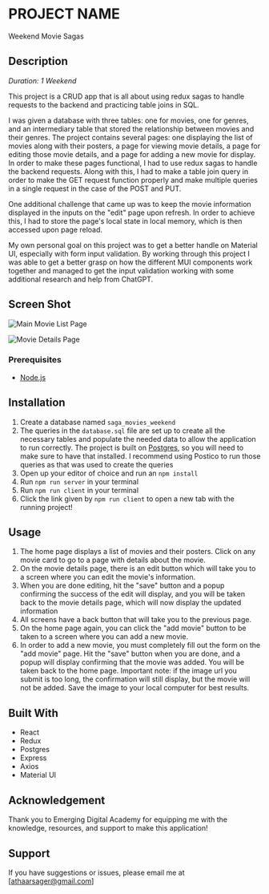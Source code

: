 # PROJECT NAME

Weekend Movie Sagas

## Description

_Duration: 1 Weekend_

This project is a CRUD app that is all about using redux sagas to handle requests to the backend and practicing table joins in SQL.

I was given a database with three tables: one for movies, one for genres, and an intermediary table that stored the relationship between movies and their genres. The project contains several pages: one displaying the list of movies along with their posters, a page for viewing movie details, a page for editing those movie details, and a page for adding a new movie for display. In order to make these pages functional, I had to use redux sagas to handle the backend requests. Along with this, I had to make a table join query in order to make the GET request function properly and make multiple queries in a single request in the case of the POST and PUT.

One additional challenge that came up was to keep the movie information displayed in the inputs on the "edit" page upon refresh. In order to achieve this, I had to store the page's local state in local memory, which is then accessed upon page reload.

My own personal goal on this project was to get a better handle on Material UI, especially with form input validation. By working through this project I was able to get a better grasp on how the different MUI components work together and managed to get the input validation working with some additional research and help from ChatGPT. 

## Screen Shot

![Main Movie List Page](./public/Screenshots/Screenshot%202024-02-11%20at%209.24.11 AM.png)

![Movie Details Page](./public/Screenshots/Screenshot%202024-02-11%20at%209.24.51 AM.png)

### Prerequisites

- [Node.js](https://nodejs.org/en/)

## Installation

1. Create a database named `saga_movies_weekend`
2. The queries in the `database.sql` file are set up to create all the necessary tables and populate the needed data to allow the application to run correctly. The project is built on [Postgres](https://www.postgresql.org/download/), so you will need to make sure to have that installed. I recommend using Postico to run those queries as that was used to create the queries 
3. Open up your editor of choice and run an `npm install`
4. Run `npm run server` in your terminal
5. Run `npm run client` in your terminal
6. Click the link given by `npm run client` to open a new tab with the running project!

## Usage

1. The home page displays a list of movies and their posters. Click on any movie card to go to a page with details about the movie.
2. On the movie details page, there is an edit button which will take you to a screen where you can edit the movie's information.
3. When you are done editing, hit the "save" button and a popup confirming the success of the edit will display, and you will be taken back to the movie details page, which will now display the updated information
4. All screens have a back button that will take you to the previous page.
5. On the home page again, you can click the "add movie" button to be taken to a screen where you can add a new movie.
6. In order to add a new movie, you must completely fill out the form on the "add movie" page. Hit the "save" button when you are done, and a popup will display confirming that the movie was added. You will be taken back to the home page. Important note: if the image url you submit is too long, the confirmation will still display, but the movie will not be added. Save the image to your local computer for best results.


## Built With

* React
* Redux
* Postgres
* Express
* Axios
* Material UI

## Acknowledgement

Thank you to Emerging Digital Academy for equipping me with the knowledge, resources, and support to make this application!

## Support
If you have suggestions or issues, please email me at [athaarsager@gmail.com]
